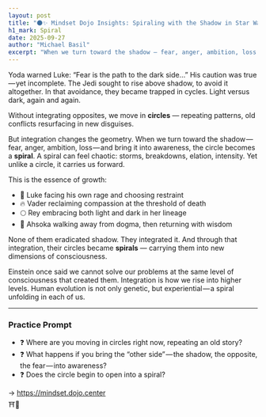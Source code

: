 ```yaml
---
layout: post
title: "🌑✨ Mindset Dojo Insights: Spiraling with the Shadow in Star Wars"
h1_mark: Spiral
date: 2025-09-27
author: "Michael Basil"
excerpt: "When we turn toward the shadow — fear, anger, ambition, loss — and bring it into awareness, the circle becomes a spiral."
---
```


Yoda warned Luke: “Fear is the path to the dark side…” His caution was true — yet incomplete. The Jedi sought to rise above shadow, to avoid it altogether. In that avoidance, they became trapped in cycles. Light versus dark, again and again.

Without integrating opposites, we move in **circles** — repeating patterns, old conflicts resurfacing in new disguises.

But integration changes the geometry. When we turn toward the shadow — fear, anger, ambition, loss — and bring it into awareness, the circle becomes a **spiral**. A spiral can feel chaotic: storms, breakdowns, elation, intensity. Yet unlike a circle, it carries us forward.

This is the essence of growth:

- 🌌 Luke facing his own rage and choosing restraint  
- 🔥 Vader reclaiming compassion at the threshold of death  
- 🌕 Rey embracing both light and dark in her lineage  
- 🌿 Ahsoka walking away from dogma, then returning with wisdom  

None of them eradicated shadow. They integrated it. And through that integration, their circles became **spirals** — carrying them into new dimensions of consciousness.

Einstein once said we cannot solve our problems at the same level of consciousness that created them. Integration is how we rise into higher levels. Human evolution is not only genetic, but experiential — a spiral unfolding in each of us.

---

### Practice Prompt

- ❓ Where are you moving in circles right now, repeating an old story?  
- ❓ What happens if you bring the “other side” — the shadow, the opposite, the fear — into awareness?  
- ❓ Does the circle begin to open into a spiral?  

→ <https://mindset.dojo.center>  
⛩️🌿
